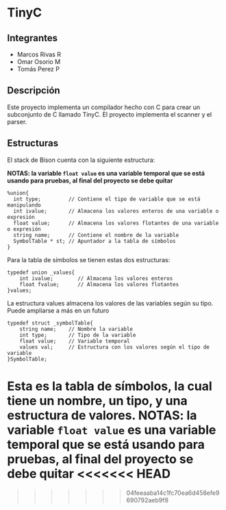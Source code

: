 # TinyC


## Integrantes

* Marcos Rivas R
* Omar Osorio M
* Tomás Perez P

## Descripción

Este proyecto implementa un compilador hecho con C para crear un subconjunto de C llamado TinyC.
El proyecto implementa el scanner y el parser.

## Estructuras

El stack de Bison cuenta con la siguiente estructura:

**NOTAS: la variable `float value` es una variable temporal que se está usando para pruebas, al final del proyecto se debe quitar**
```
%union{
  int type;         // Contiene el tipo de variable que se está manipulando
  int ivalue;       // Almacena los valores enteros de una variable o expresión
  float value;      // Almacena los valores flotantes de una variable o expresión
  string name;      // Contiene el nombre de la variable
  SymbolTable * st; // Apuntador a la tabla de símbolos
}
```
Para la tabla de símbolos se tienen estas dos estructuras:
```
typedef union _values{
	int ivalue;        // Almacena los valores enteros
	float fvalue;      // Almacena los valores flotantes
}values;
```
La estructura values almacena los valores de las variables según su tipo. Puede ampliarse a más en un futuro
```
typedef struct _symbolTable{
    string name;    // Nombre la variable
    int type;       // Tipo de la variable
    float value;    // Variable temporal
    values val;     // Estructura con los valores según el tipo de variable
}SymbolTable;       
```
Esta es la tabla de símbolos, la cual tiene un nombre, un tipo, y una estructura de valores.
**NOTAS: la variable `float value` es una variable temporal que se está usando para pruebas, al final del proyecto se debe quitar**
<<<<<<< HEAD
=======

>>>>>>> 04feeaaba14c1fc70ea6d458efe9690792aeb9f8
